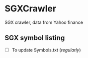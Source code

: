 # SGXCrawler
SGX crawler, data from Yahoo finance

## SGX symbol listing
- [ ] To update Symbols.txt (_regularly_)
